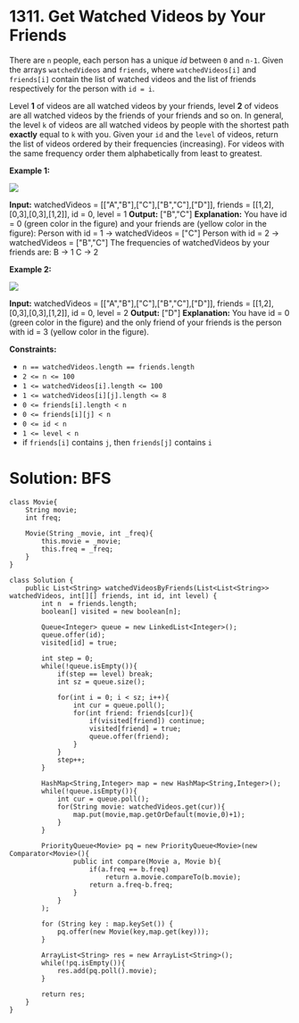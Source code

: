 # 1311. Get Watched Videos by Your Friends
There are  `n`  people, each person has a unique  _id_  between  `0`  and  `n-1`. Given the arrays  `watchedVideos`  and  `friends`, where  `watchedVideos[i]`  and  `friends[i]`  contain the list of watched videos and the list of friends respectively for the person with  `id = i`.

Level  **1**  of videos are all watched videos by your friends, level  **2**  of videos are all watched videos by the friends of your friends and so on. In general, the level  `k`  of videos are all watched videos by people with the shortest path  **exactly**  equal to `k`  with you. Given your `id`  and the  `level`  of videos, return the list of videos ordered by their frequencies (increasing). For videos with the same frequency order them alphabetically from least to greatest.

**Example 1:**

**![](https://assets.leetcode.com/uploads/2020/01/02/leetcode_friends_1.png)**

**Input:** watchedVideos = [["A","B"],["C"],["B","C"],["D"]], friends = [[1,2],[0,3],[0,3],[1,2]], id = 0, level = 1
**Output:** ["B","C"] 
**Explanation:** 
You have id = 0 (green color in the figure) and your friends are (yellow color in the figure):
Person with id = 1 -> watchedVideos = ["C"] 
Person with id = 2 -> watchedVideos = ["B","C"] 
The frequencies of watchedVideos by your friends are: 
B -> 1 
C -> 2

**Example 2:**

**![](https://assets.leetcode.com/uploads/2020/01/02/leetcode_friends_2.png)**

**Input:** watchedVideos = [["A","B"],["C"],["B","C"],["D"]], friends = [[1,2],[0,3],[0,3],[1,2]], id = 0, level = 2
**Output:** ["D"]
**Explanation:** 
You have id = 0 (green color in the figure) and the only friend of your friends is the person with id = 3 (yellow color in the figure).

**Constraints:**

-   `n == watchedVideos.length == friends.length`
-   `2 <= n <= 100`
-   `1 <= watchedVideos[i].length <= 100`
-   `1 <= watchedVideos[i][j].length <= 8`
-   `0 <= friends[i].length < n`
-   `0 <= friends[i][j] < n`
-   `0 <= id < n`
-   `1 <= level < n`
-   if `friends[i]`  contains  `j`, then  `friends[j]`  contains  `i`

# Solution: BFS
```
class Movie{
    String movie;
    int freq;
    
    Movie(String _movie, int _freq){
        this.movie = _movie;
        this.freq = _freq;
    }
}

class Solution {
    public List<String> watchedVideosByFriends(List<List<String>> watchedVideos, int[][] friends, int id, int level) {
        int n  = friends.length;
        boolean[] visited = new boolean[n];
        
        Queue<Integer> queue = new LinkedList<Integer>();
        queue.offer(id);
        visited[id] = true;
        
        int step = 0;
        while(!queue.isEmpty()){
            if(step == level) break;
            int sz = queue.size();
            
            for(int i = 0; i < sz; i++){
                int cur = queue.poll();
                for(int friend: friends[cur]){
                    if(visited[friend]) continue;
                    visited[friend] = true;
                    queue.offer(friend);
                }
            }
            step++;
        }
        
        HashMap<String,Integer> map = new HashMap<String,Integer>();
        while(!queue.isEmpty()){
            int cur = queue.poll();
            for(String movie: watchedVideos.get(cur)){
                map.put(movie,map.getOrDefault(movie,0)+1);
            }
        }
        
        PriorityQueue<Movie> pq = new PriorityQueue<Movie>(new Comparator<Movie>(){
                public int compare(Movie a, Movie b){
                    if(a.freq == b.freq) 
                        return a.movie.compareTo(b.movie);
                    return a.freq-b.freq;
                }
            }
        );
        
        for (String key : map.keySet()) {
            pq.offer(new Movie(key,map.get(key)));
        }
        
        ArrayList<String> res = new ArrayList<String>();
        while(!pq.isEmpty()){
            res.add(pq.poll().movie);
        }
        
        return res;
    }
}
```